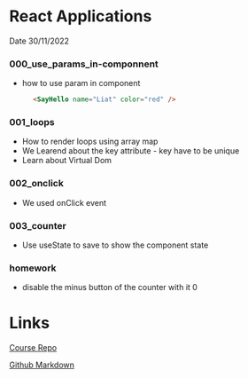 # React Applications 

Date 30/11/2022

### 000_use_params_in-componnent
* how to use param in component

```html
      <SayHello name="Liat" color="red" />
```

### 001_loops
* How to render loops using array map
* We Learend about the key attribute - key have to be unique
* Learn about Virtual Dom 

### 002_onclick
* We used onClick event

### 003_counter
* Use useState to save to show the component state 


### homework
* disable the minus button of the counter with it 0

# Links
[Course Repo](https://github.com/bk-software/hu-react-redux)

[Github Markdown](https://docs.github.com/en/get-started/writing-on-github/getting-started-with-writing-and-formatting-on-github/basic-writing-and-formatting-syntax)
